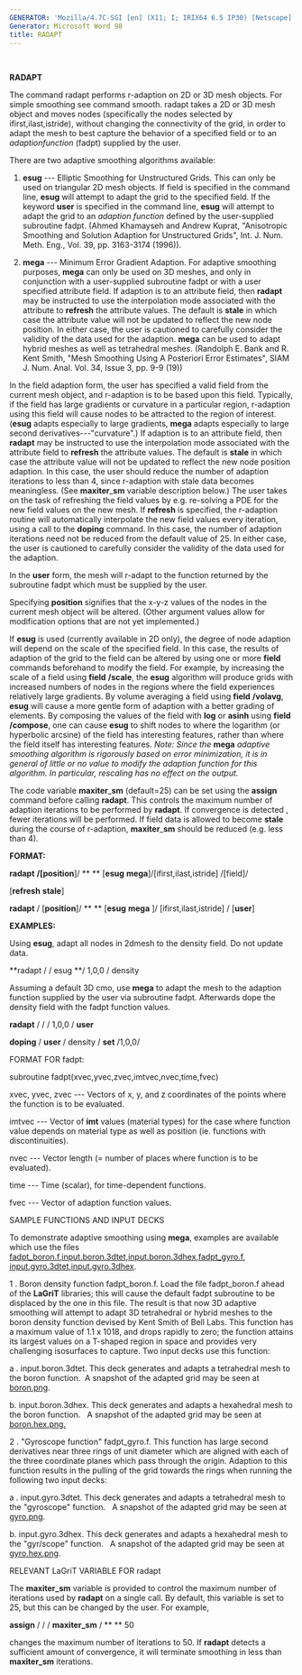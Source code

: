 ```yaml
---
GENERATOR: 'Mozilla/4.7C-SGI [en] (X11; I; IRIX64 6.5 IP30) [Netscape]'
Generator: Microsoft Word 98
title: RADAPT
---
```


 

 **RADAPT**

  The command radapt performs r-adaption on 2D or 3D mesh objects. For
  simple smoothing see command smooth. radapt takes a 2D or 3D mesh
  object and moves nodes (specifically the nodes selected by
  ifirst,ilast,istride), without changing the connectivity of the
  grid, in order to adapt the mesh to best capture the behavior of a
  specified field or to an *adaptionfunction* (fadpt) supplied by the
  user.

  There are two adaptive smoothing algorithms available:

  1. **esug** --- Elliptic Smoothing for Unstructured Grids. This can
  only be used on triangular 2D mesh objects. If field is specified in
  the command line, **esug** will attempt to adapt the grid to the
  specified field. If the keyword **user** is specified in the command
  line, **esug** will attempt to adapt the grid to an *adaption
  function* defined by the user-supplied subroutine fadpt. (Ahmed
  Khamayseh and Andrew Kuprat, "Anisotropic Smoothing and Solution
  Adaption for Unstructured Grids", Int. J. Num. Meth. Eng., Vol. 39,
  pp. 3163-3174 (1996)).

  2. **mega** --- Minimum Error Gradient Adaption. For adaptive
  smoothing purposes, **mega** can only be used on 3D meshes, and only
  in conjunction with a user-supplied subroutine fadpt or with a user
  specified attribute field. If adaption is to an attribute field,
  then **radapt** may be instructed to use the interpolation mode
  associated with the attribute to **refresh** the attribute values.
  The default is **stale** in which case the attribute value will not
  be updated to reflect the new node position. In either case, the
  user is cautioned to carefully consider the validity of the data
  used for the adaption. **mega** can be used to adapt hybrid meshes
  as well as tetrahedral meshes. (Randolph E. Bank and R. Kent Smith,
  "Mesh Smoothing Using A Posteriori Error Estimates", SIAM J. Num.
  Anal. Vol. 34, Issue 3, pp. 9-9 (19))

  In the field adaption form, the user has specified a valid field
  from the current mesh object, and r-adaption is to be based upon
  this field. Typically, if the field has large gradients or curvature
  in a particular region, r-adaption using this field will cause nodes
  to be attracted to the region of interest. (**esug** adapts
  especially to large gradients, **mega** adapts especially to large
  second derivatives---"curvature".) If adaption is to an attribute
  field, then **radapt** may be instructed to use the interpolation
  mode associated with the attribute field to **refresh** the
  attribute values. The default is **stale** in which case the
  attribute value will not be updated to reflect the new node position
  adaption. In this case, the user should reduce the number of
  adaption iterations to less than 4, since r-adaption with stale data
  becomes meaningless. (See **maxiter**\_**sm** variable description
  below.) The user takes on the task of refreshing the field values by
  e.g. re-solving a PDE for the new field values on the new mesh. If
  **refresh** is specified, the r-adaption routine will automatically
  interpolate the new field values every iteration, using a call to
  the **doping** command. In this case, the number of adaption
  iterations need not be reduced from the default value of 25. In
  either case, the user is cautioned to carefully consider the
  validity of the data used for the adaption.

  In the **user** form, the mesh will r-adapt to the function returned
  by the subroutine fadpt which must be supplied by the user.

  Specifying **position** signifies that the x-y-z values of the nodes
  in the current mesh object will be altered. (Other argument values
  allow for modification options that are not yet implemented.)

  If **esug** is used (currently available in 2D only), the degree of
  node adaption will depend on the scale of the specified field. In
  this case, the results of adaption of the grid to the field can be
  altered by using one or more **field** commands beforehand to modify
  the field. For example, by increasing the scale of a field using
  **field** **/scale**, the **esug** algorithm will produce grids with
  increased numbers of nodes in the regions where the field
  experiences relatively large gradients. By volume averaging a field
  using **field** **/volavg**, **esug** will cause a more gentle form
  of adaption with a better grading of elements. By composing the
  values of the field with **log** or **asinh** using **field**
  **/compose**, one can cause **esug** to shift nodes to where the
  logarithm (or hyperbolic arcsine) of the field has interesting
  features, rather than where the field itself has interesting
  features. *Note: Since the* **mega** *adaptive smoothing algorithm
  is rigorously based on error minimization, it is in general of
  little or no value to modify the adaption function for this
  algorithm. In particular, rescaling has no effect on the output.*

  The code variable **maxiter**\_**sm** (default=25) can be set using
  the **assign** command before calling **radapt**. This controls the
  maximum number of adaption iterations to be performed by **radapt**.
  If convergence is detected , fewer iterations will be performed. If
  field data is allowed to become **stale** during the course of
  r-adaption, **maxiter**\_**sm** should be reduced (e.g. less than
  4).

 **FORMAT:**

  **radapt** **/[position**]/ ** **
  [**esug** **mega**]/[ifirst,ilast,istride] /[field]/

  [**refresh** **stale**]

  **radapt** / [**position**]/ ** ** [**esug** **mega** ]/
  [ifirst,ilast,istride] / [**user**]

 **EXAMPLES:**

  Using **esug**, adapt all nodes in 2dmesh to the density field. Do
  not update data.
 
   **radapt / / esug **/ 1,0,0 / density
 
  Assuming a default 3D cmo, use **mega** to adapt the mesh to the
  adaption function supplied by the user via subroutine fadpt.
  Afterwards dope the density field with the fadpt function values.
 
   **radapt** / / / 1,0,0 / **user**

   **doping** / **user** / density / **set** /1,0,0/

 FORMAT FOR fadpt:

  subroutine fadpt(xvec,yvec,zvec,imtvec,nvec,time,fvec)

  xvec, yvec, zvec --- Vectors of x, y, and z coordinates of the
  points where the function is to be evaluated.

  imtvec --- Vector of **imt** values (material types) for the case
  where function value depends on material type as well as position
  (ie. functions with discontinuities).

  nvec --- Vector length (= number of places where function is to be
  evaluated).
 
  time --- Time (scalar), for time-dependent functions.
 
  fvec --- Vector of adaption function values.

 

 SAMPLE FUNCTIONS AND INPUT DECKS

  To demonstrate adaptive smoothing using **mega**, examples are
  available which use the files
  [fadpt\_boron.f](fadpt_boron.f),[input.boron.3dtet](input.boron.3dtet),[input.boron.3dhex](input.boron.3dhex),[fadpt\_gyro.f](fadpt_gyro.f),
  [input.gyro.3dtet](input.gyro.3dtet),[input.gyro.3dhex](input.gyro.3dhex).

  1
. Boron density function fadpt\_boron.f. Load the file fadpt\_boron.f
  ahead of the **LaGriT** libraries; this will cause the default fadpt
  subroutine to be displaced by the one in this file. The result is that
  now 3D adaptive smoothing will attempt to adapt 3D tetrahedral or hybrid
  meshes to the boron density function devised by Kent Smith of Bell Labs.
  This function has a maximum value of 1.1 x 1018, and drops rapidly to
  zero; the function attains its largest values on a T-shaped region in
  space and provides very challenging isosurfaces to capture. Two input
  decks use this function:
 
   a
. input.boron.3dtet. This deck generates and adapts a tetrahedral mesh
   to the boron function.  A snapshot of the adapted grid may be seen at
   [boron.png](image/boron.png).

   b. input.boron.3dhex. This deck generates and adapts a hexahedral mesh
   to the boron function.   A snapshot of the adapted grid may be seen at
   [boron.hex.png.](image/boron.hex.png)
 
  2
. "Gyroscope function" fadpt\_gyro.f. This function has large second
  derivatives near three rings of unit diameter which are aligned with
  each of the three coordinate planes which pass through the origin.
  Adaption to this function results in the pulling of the grid towards the
  rings when running the following two input decks:
 
   a
. input.gyro.3dtet. This deck generates and adapts a tetrahedral mesh
   to the "gyroscope" function.   A snapshot of the adapted grid may be
   seen at [gyro.png](image/gyro.png).

   b. input.gyro.3dhex. This deck generates and adapts a hexahedral mesh to
   the "gyr/scope" function.   A snapshot of the adapted grid may be seen
   at [gyro.hex.png](image/gyro.hex.png).
 
  RELEVANT LaGriT VARIABLE FOR radapt

  The **maxiter\_sm** variable is provided to control the maximum
  number of iterations used by **radapt** on a single call. By
  default, this variable is set to 25, but this can be changed by the
  user. For example,

  **assign** / / / **maxiter\_sm** / ** ** 50

  changes the maximum number of iterations to 50. If **radapt**
  detects a sufficient amount of convergence, it will terminate
  smoothing in less than **maxiter\_sm** iterations.
